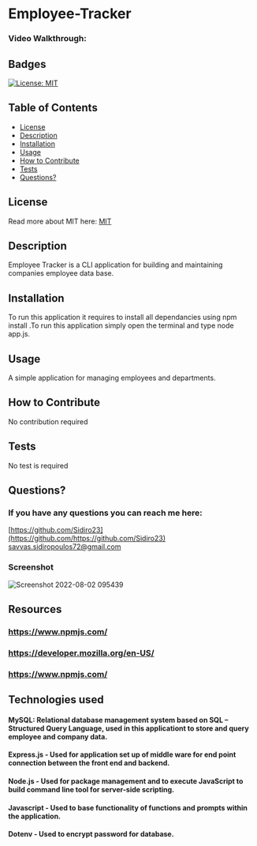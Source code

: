 # Employee-Tracker
### Video Walkthrough:


  ## Badges
  [![License: MIT](https://img.shields.io/badge/License-MIT-yellow.svg)](https://opensource.org/licenses/MIT)
  ## Table of Contents
  * [License](#license)
  * [Description](#description)
  * [Installation](#installation)
  * [Usage](#usage)
  * [How to Contribute](#how-to-contribute)
  * [Tests](#tests)
  * [Questions?](#questions)
  
  ## License
  Read more about MIT here:
  [MIT](https://opensource.org/licenses/MIT)
  ## Description
  Employee Tracker is a CLI application for building and maintaining companies employee data base.
  ## Installation
  To run this application it requires to install all dependancies using npm install .To run this application simply open the terminal and type node app.js.
  ## Usage
  A simple application for managing employees and departments.
  ## How to Contribute
  No contribution required
  
  ## Tests
  No test is required
  ## Questions?
  ### If you have any questions you can reach me here: 
  [https://github.com/Sidiro23](https://github.com/https://github.com/Sidiro23)  
  savvas.sidiropoulos72@gmail.com
  
  ### Screenshot
  
  ![Screenshot 2022-08-02 095439](https://user-images.githubusercontent.com/106550353/182405790-79f8c09f-6c05-47a1-bcb5-f13762670581.png)

  
  
  ## Resources
  ### https://www.npmjs.com/
  ### https://developer.mozilla.org/en-US/
  ### https://www.npmjs.com/
  
  ## Technologies used
   #### MySQL: Relational database management system based on SQL – Structured Query Language, used in this applicationt to store and query employee and company          data.
   #### Express.js - Used for application set up of middle ware for end point connection between the front end and backend.
   #### Node.js - Used for package management and to execute JavaScript to build command line tool for server-side scripting.
   #### Javascript - Used to base functionality of functions and prompts within the application.
   #### Dotenv - Used to encrypt password for database.
  
